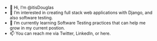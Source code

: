 - 👋 Hi, I’m @itisDouglas
- 👀 I’m interested in creating full stack web applications with Django, and also software testing.
- 🌱 I’m currently learning Software Testing practices that can help me grow in my current postion.
- 📫 You can reach me via Twitter, LinkedIn, or here.

<!---
itisDouglas/itisDouglas is a ✨ special ✨ repository because its `README.md` (this file) appears on your GitHub profile.
You can click the Preview link to take a look at your changes.
--->

